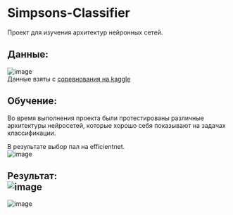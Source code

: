 # Simpsons-Classifier

Проект для изучения архитектур нейронных сетей. <br />

## Данные: <br />
![image](https://user-images.githubusercontent.com/67287877/213865026-04ca02bd-1b86-44fd-ade9-9c1a662fd36a.png) <br />
Данные взяты с [соревнования на kaggle](https://www.kaggle.com/competitions/journey-springfield/overview)


## Обучение: <br />
Во время выполнения проекта были протестированы различные архитектуры нейросетей, которые хорошо себя показывают на задачах классификации. <br />

В результате выбор пал на efficientnet. <br />
![image](https://user-images.githubusercontent.com/67287877/213863733-d81090b6-1fab-4262-ad28-191336f98596.png) <br /> 
## Результат: <br />![image](https://user-images.githubusercontent.com/67287877/213863822-31ff44c4-7aa3-4db0-b2f9-0cb13cd681a4.png) <br />
![image](https://user-images.githubusercontent.com/67287877/213865125-0c02a89b-a3b8-47ad-bfcd-d34c8c630aaa.png) <br />
